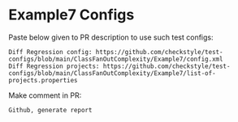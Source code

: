 # Example7 Configs
Paste below given to PR description to use such test configs:
```
Diff Regression config: https://github.com/checkstyle/test-configs/blob/main/ClassFanOutComplexity/Example7/config.xml
Diff Regression projects: https://github.com/checkstyle/test-configs/blob/main/ClassFanOutComplexity/Example7/list-of-projects.properties
```
Make comment in PR:
```
Github, generate report
```
